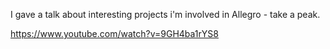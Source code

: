 
I gave a talk about interesting projects i'm involved in Allegro - take a peak.

https://www.youtube.com/watch?v=9GH4ba1rYS8
